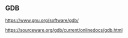 ## GDB

https://www.gnu.org/software/gdb/


https://sourceware.org/gdb/current/onlinedocs/gdb.html

